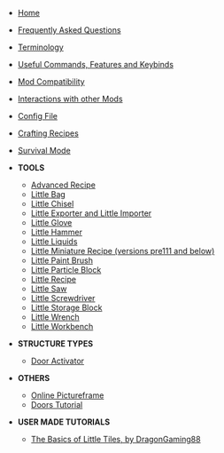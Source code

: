 * [Home](https://github.com/CreativeMD/LittleTiles/wiki)
* [Frequently Asked Questions](https://github.com/CreativeMD/LittleTiles/wiki/FAQ)
* [Terminology](https://github.com/CreativeMD/LittleTiles/wiki/Terminology)
* [Useful Commands, Features and Keybinds](https://github.com/CreativeMD/LittleTiles/wiki/Useful-Features)
* [Mod Compatibility](https://github.com/CreativeMD/LittleTiles/wiki/Mod-Compatibility)
* [Interactions with other Mods](https://github.com/CreativeMD/LittleTiles/wiki/Interactions-with-other-Mods)
* [Config File](https://github.com/CreativeMD/LittleTiles/wiki/Config-File)
* [Crafting Recipes](https://github.com/CreativeMD/LittleTiles/wiki/Crafting-Recipes)
* [Survival Mode](https://github.com/CreativeMD/LittleTiles/wiki/Survival-Mode)

* **TOOLS**
  * [Advanced Recipe](https://github.com/CreativeMD/LittleTiles/wiki/Advanced-Recipe)
  * [Little Bag](https://github.com/CreativeMD/LittleTiles/wiki/Little-Bag)
  * [Little Chisel](https://github.com/CreativeMD/LittleTiles/wiki/Little-Chisel)
  * [Little Exporter and Little Importer](https://github.com/CreativeMD/LittleTiles/wiki/Little-Exporter-and-Little-Importer)
  * [Little Glove](https://github.com/CreativeMD/LittleTiles/wiki/Little-Glove)
  * [Little Hammer](https://github.com/CreativeMD/LittleTiles/wiki/Little-Hammer)
  * [Little Liquids](https://github.com/CreativeMD/LittleTiles/wiki/Little-Liquids)
  * [Little Miniature Recipe (versions pre111 and below)](https://github.com/CreativeMD/LittleTiles/wiki/Little-Miniature-Recipe)
  * [Little Paint Brush](https://github.com/CreativeMD/LittleTiles/wiki/Little-Paint-Brush)
  * [Little Particle Block](https://github.com/CreativeMD/LittleTiles/wiki/Little-Particle-Block)
  * [Little Recipe](https://github.com/CreativeMD/LittleTiles/wiki/Little-Recipe)
  * [Little Saw](https://github.com/CreativeMD/LittleTiles/wiki/Little-Saw)
  * [Little Screwdriver](https://github.com/CreativeMD/LittleTiles/wiki/Little-Screwdriver)
  * [Little Storage Block](https://github.com/CreativeMD/LittleTiles/wiki/Little-Storage-Block)
  * [Little Wrench](https://github.com/CreativeMD/LittleTiles/wiki/Little-Wrench)
  * [Little Workbench](https://github.com/CreativeMD/LittleTiles/wiki/Little-Workbench)

* **STRUCTURE TYPES**
  * [Door Activator](https://github.com/CreativeMD/LittleTiles/wiki/Door-Activator)

* **OTHERS**
  * [Online Pictureframe](https://github.com/CreativeMD/LittleTiles/wiki/Online-Pictureframe)
  * [Doors Tutorial](https://github.com/CreativeMD/LittleTiles/wiki/Doors)

* **USER MADE TUTORIALS**
  * [The Basics of Little Tiles, by DragonGaming88](https://github.com/CreativeMD/LittleTiles/wiki/The-Basics-of-Little-Tiles,-by-DragonGaming88)